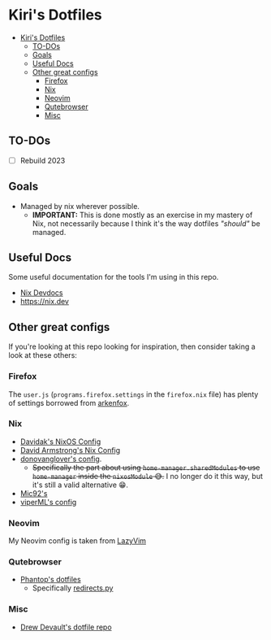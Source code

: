# Kiri's Dotfiles

<!--toc:start-->
- [Kiri's Dotfiles](#kiris-dotfiles)
  - [TO-DOs](#to-dos)
  - [Goals](#goals)
  - [Useful Docs](#useful-docs)
  - [Other great configs](#other-great-configs)
    - [Firefox](#firefox)
    - [Nix](#nix)
    - [Neovim](#neovim)
    - [Qutebrowser](#qutebrowser)
    - [Misc](#misc)
<!--toc:end-->

## TO-DOs

- [ ] Rebuild 2023

## Goals

- Managed by nix wherever possible.
  - **IMPORTANT:** This is done mostly as an exercise in my mastery of Nix, not necessarily because I think it's the way dotfiles *"should"* be managed.

## Useful Docs

Some useful documentation for the tools I'm using in this repo.
- [Nix Devdocs](https://devdocs.io/nix/)
- https://nix.dev

## Other great configs

If you're looking at this repo looking for inspiration, then consider taking a look at these others:

### Firefox

The `user.js` (`programs.firefox.settings` in the `firefox.nix` file) has plenty of settings borrowed from [arkenfox](https://github.com/arkenfox/user.js).

### Nix

- [Davidak's NixOS Config](https://codeberg.org/davidak/nixos-config)
- [David Armstrong's Nix Config](https://github.com/davidarmstronglewis/nix-config)
- [donovanglover's config](https://github.com/donovanglover/dotfiles).
  -  ~~Specifically the part about using `home-manager.sharedModules` to use `home-manager` inside the `nixosModule` 😅.~~ I no longer do it this way, but it's still a valid alternative 😁.
- [Mic92's](https://github.com/Mic92/dotfiles)
- [viperML's config](https://github.com/viperML/dotfiles)

### Neovim

My Neovim config is taken from [LazyVim](https://www.lazyvim.org/)

### Qutebrowser

- [Phantop's dotfiles](https://github.com/Phantop/dotfiles/tree/main)
  - Specifically [redirects.py](https://github.com/Phantop/dotfiles/blob/main/qutebrowser/redirects.py)

### Misc

- [Drew Devault's dotfile repo](https://git.sr.ht/~sircmpwn/dotfiles)
